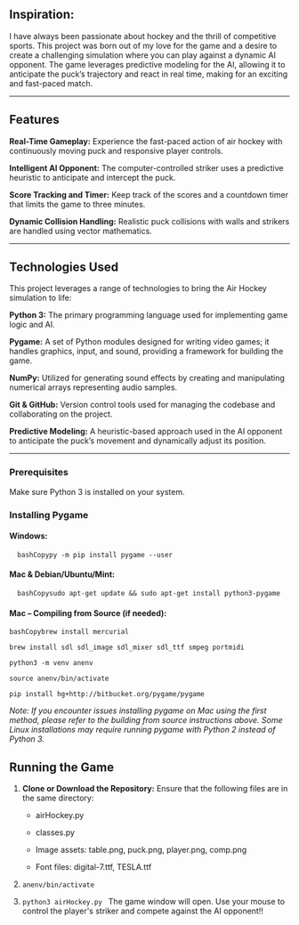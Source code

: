 ## Inspiration:

I have always been passionate about hockey and the thrill of competitive sports. This project was born out of my love for the game and a desire to create a challenging simulation where you can play against a dynamic AI opponent. The game leverages predictive modeling for the AI, allowing it to anticipate the puck’s trajectory and react in real time, making for an exciting and fast-paced match.

-------------------------


## Features
**Real-Time Gameplay:** Experience the fast-paced action of air hockey with continuously moving puck and responsive player controls.

**Intelligent AI Opponent:** The computer-controlled striker uses a predictive heuristic to anticipate and intercept the puck.

**Score Tracking and Timer:** Keep track of the scores and a countdown timer that limits the game to three minutes.

**Dynamic Collision Handling:** Realistic puck collisions with walls and strikers are handled using vector mathematics.

-------------------------

## Technologies Used

This project leverages a range of technologies to bring the Air Hockey simulation to life:

**Python 3:** The primary programming language used for implementing game logic and AI.

**Pygame:** A set of Python modules designed for writing video games; it handles graphics, input, and sound, providing a framework for building the game.

**NumPy:** Utilized for generating sound effects by creating and manipulating numerical arrays representing audio samples.

**Git & GitHub:** Version control tools used for managing the codebase and collaborating on the project.

**Predictive Modeling:** A heuristic-based approach used in the AI opponent to anticipate the puck’s movement and dynamically adjust its position.

-------------------------


### Prerequisites

Make sure Python 3 is installed on your system.

### Installing Pygame

#### Windows:

`   bashCopypy -m pip install pygame --user   `

#### Mac & Debian/Ubuntu/Mint:

`   bashCopysudo apt-get update && sudo apt-get install python3-pygame   `

#### Mac – Compiling from Source (if needed):

`bashCopybrew install mercurial `

`brew install sdl sdl_image sdl_mixer sdl_ttf smpeg portmidi  `

`python3 -m venv anenv  `

`source anenv/bin/activate  `

`pip install hg+http://bitbucket.org/pygame/pygame   `

_Note: If you encounter issues installing pygame on Mac using the first method, please refer to the building from source instructions above. Some Linux installations may require running pygame with Python 2 instead of Python 3._

Running the Game
----------------

1.  **Clone or Download the Repository:** Ensure that the following files are in the same directory:
    
    *   airHockey.py
        
    *   classes.py
        
    *   Image assets: table.png, puck.png, player.png, comp.png
        
    *   Font files: digital-7.ttf, TESLA.ttf
        
2.   `anenv/bin/activate `
    
3.   `python3 airHockey.py ` The game window will open. Use your mouse to control the player's striker and compete against the AI opponent!!
